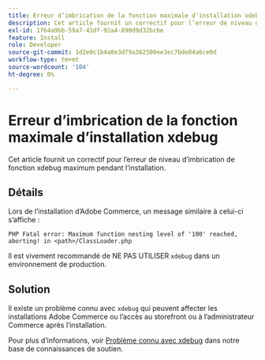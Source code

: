 ```yaml
---
title: Erreur d’imbrication de la fonction maximale d’installation xdebug
description: Cet article fournit un correctif pour l’erreur de niveau d’imbrication de fonction xdebug maximum pendant l’installation.
exl-id: 1f64a9bb-59a7-41df-92a4-890d9d32bcbe
feature: Install
role: Developer
source-git-commit: 1d2e0c1b4a8e3d79a362500ee3ec7bde84a6ce0d
workflow-type: tm+mt
source-wordcount: '104'
ht-degree: 0%

---
```


# Erreur d’imbrication de la fonction maximale d’installation xdebug

Cet article fournit un correctif pour l’erreur de niveau d’imbrication de fonction xdebug maximum pendant l’installation.

## Détails

Lors de l’installation d’Adobe Commerce, un message similaire à celui-ci s’affiche :

`PHP Fatal error: Maximum function nesting level of '100' reached, aborting! in <path>/ClassLoader.php`

Il est vivement recommandé de NE PAS UTILISER `xdebug` dans un environnement de production.

## Solution

Il existe un problème connu avec `xdebug` qui peuvent affecter les installations Adobe Commerce ou l’accès au storefront ou à l’administrateur Commerce après l’installation.

Pour plus d’informations, voir [Problème connu avec xdebug](/help/troubleshooting/miscellaneous/known-issues-that-affect-installation.md) dans notre base de connaissances de soutien.
